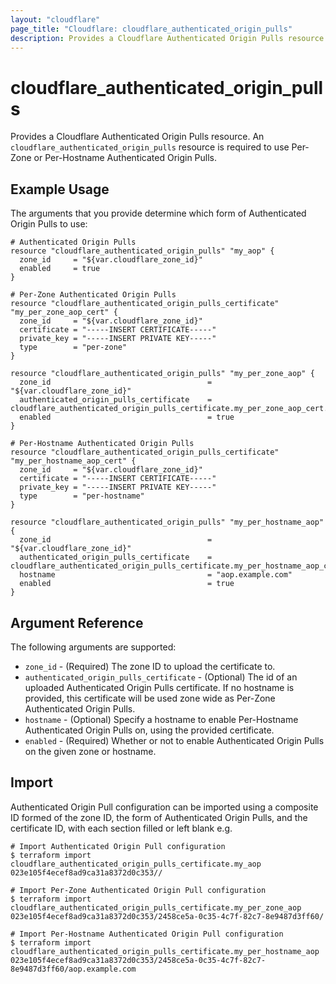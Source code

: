 ```yaml
---
layout: "cloudflare"
page_title: "Cloudflare: cloudflare_authenticated_origin_pulls"
description: Provides a Cloudflare Authenticated Origin Pulls resource.
---
```


# cloudflare_authenticated_origin_pulls

Provides a Cloudflare Authenticated Origin Pulls resource. An `cloudflare_authenticated_origin_pulls` resource is required to use Per-Zone or Per-Hostname Authenticated Origin Pulls.

## Example Usage

The arguments that you provide determine which form of Authenticated Origin Pulls to use:

```hcl
# Authenticated Origin Pulls
resource "cloudflare_authenticated_origin_pulls" "my_aop" {
  zone_id     = "${var.cloudflare_zone_id}"
  enabled     = true
}

# Per-Zone Authenticated Origin Pulls
resource "cloudflare_authenticated_origin_pulls_certificate" "my_per_zone_aop_cert" {
  zone_id     = "${var.cloudflare_zone_id}"
  certificate = "-----INSERT CERTIFICATE-----"
  private_key = "-----INSERT PRIVATE KEY-----"
  type        = "per-zone"
}

resource "cloudflare_authenticated_origin_pulls" "my_per_zone_aop" {
  zone_id                                   = "${var.cloudflare_zone_id}"
  authenticated_origin_pulls_certificate    = cloudflare_authenticated_origin_pulls_certificate.my_per_zone_aop_cert.id
  enabled                                   = true
}

# Per-Hostname Authenticated Origin Pulls
resource "cloudflare_authenticated_origin_pulls_certificate" "my_per_hostname_aop_cert" {
  zone_id     = "${var.cloudflare_zone_id}"
  certificate = "-----INSERT CERTIFICATE-----"
  private_key = "-----INSERT PRIVATE KEY-----"
  type        = "per-hostname"
}

resource "cloudflare_authenticated_origin_pulls" "my_per_hostname_aop" {
  zone_id                                   = "${var.cloudflare_zone_id}"
  authenticated_origin_pulls_certificate    = cloudflare_authenticated_origin_pulls_certificate.my_per_hostname_aop_cert.id
  hostname                                  = "aop.example.com"
  enabled                                   = true
}
```

## Argument Reference

The following arguments are supported:

- `zone_id` - (Required) The zone ID to upload the certificate to.
- `authenticated_origin_pulls_certificate` - (Optional) The id of an uploaded Authenticated Origin Pulls certificate. If no hostname is provided, this certificate will be used zone wide as Per-Zone Authenticated Origin Pulls.
- `hostname` - (Optional) Specify a hostname to enable Per-Hostname Authenticated Origin Pulls on, using the provided certificate.
- `enabled` - (Required) Whether or not to enable Authenticated Origin Pulls on the given zone or hostname.

## Import

Authenticated Origin Pull configuration can be imported using a composite ID formed of the zone ID, the form of Authenticated Origin Pulls, and the certificate ID, with each section filled or left blank e.g.

```
# Import Authenticated Origin Pull configuration
$ terraform import cloudflare_authenticated_origin_pulls_certificate.my_aop 023e105f4ecef8ad9ca31a8372d0c353//

# Import Per-Zone Authenticated Origin Pull configuration
$ terraform import cloudflare_authenticated_origin_pulls_certificate.my_per_zone_aop 023e105f4ecef8ad9ca31a8372d0c353/2458ce5a-0c35-4c7f-82c7-8e9487d3ff60/

# Import Per-Hostname Authenticated Origin Pull configuration
$ terraform import cloudflare_authenticated_origin_pulls_certificate.my_per_hostname_aop 023e105f4ecef8ad9ca31a8372d0c353/2458ce5a-0c35-4c7f-82c7-8e9487d3ff60/aop.example.com
```
